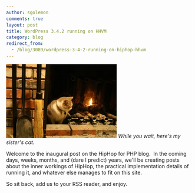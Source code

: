 ```yaml
---
author: sgolemon
comments: true
layout: post
title: WordPress 3.4.2 running on HHVM
category: blog
redirect_from:
  - /blog/3089/wordpress-3-4-2-running-on-hiphop-hhvm
---
```


![Heated seats](/static/images/posts/dough_burn-300x200.jpg)
*While you wait, here's my sister's cat.*

Welcome to the inaugural post on the HipHop for PHP blog.  In the coming days, weeks, months, and (dare I predict) years, we'll be creating posts about the inner workings of HipHop, the practical implementation details of running it, and whatever else manages to fit on this site.

So sit back, add us to your RSS reader, and enjoy.
